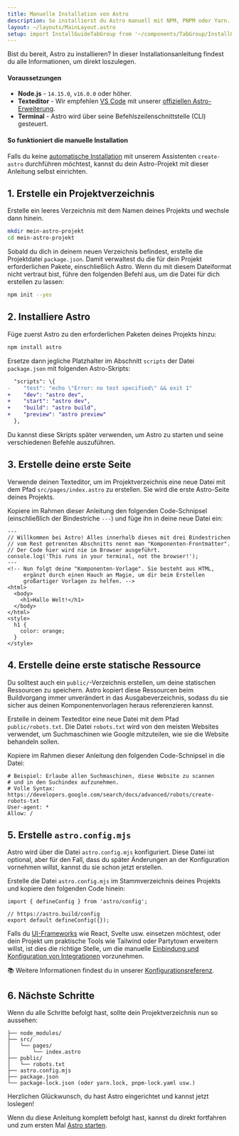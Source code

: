 ```yaml
---
title: Manuelle Installation von Astro
description: So installierst du Astro manuell mit NPM, PNPM oder Yarn.
layout: ~/layouts/MainLayout.astro
setup: import InstallGuideTabGroup from '~/components/TabGroup/InstallGuideTabGroup.astro';
---
```

Bist du bereit, Astro zu installieren? In dieser Installationsanleitung findest du alle Informationen, um direkt loszulegen.

#### Voraussetzungen

- **Node.js** - `14.15.0`, `v16.0.0` oder höher.
- **Texteditor** - Wir empfehlen [VS Code](https://code.visualstudio.com/) mit unserer [offiziellen Astro-Erweiterung](https://marketplace.visualstudio.com/items?itemName=astro-build.astro-vscode).
- **Terminal** - Astro wird über seine Befehlszeilenschnittstelle (CLI) gesteuert.

<InstallGuideTabGroup />

#### So funktioniert die manuelle Installation

Falls du keine [automatische Installation](/de/install/auto/) mit unserem Assistenten `create-astro` durchführen möchtest, kannst du dein Astro-Projekt mit dieser Anleitung selbst einrichten.


## 1. Erstelle ein Projektverzeichnis

Erstelle ein leeres Verzeichnis mit dem Namen deines Projekts und wechsle dann hinein.

```bash
mkdir mein-astro-projekt
cd mein-astro-projekt
```

Sobald du dich in deinem neuen Verzeichnis befindest, erstelle die Projektdatei `package.json`. Damit verwaltest du die für dein Projekt erforderlichen Pakete, einschließlich Astro. Wenn du mit diesem Dateiformat nicht vertraut bist, führe den folgenden Befehl aus, um die Datei für dich erstellen zu lassen:

```bash
npm init --yes
```


## 2. Installiere Astro

Füge zuerst Astro zu den erforderlichen Paketen deines Projekts hinzu:

```bash
npm install astro
```

Ersetze dann jegliche Platzhalter im Abschnitt `scripts` der Datei `package.json` mit folgenden Astro-Skripts:

```diff
  "scripts": \{
-    "test": "echo \"Error: no test specified\" && exit 1"
+    "dev": "astro dev",
+    "start": "astro dev",
+    "build": "astro build",
+    "preview": "astro preview"
  },
```

Du kannst diese Skripts später verwenden, um Astro zu starten und seine verschiedenen Befehle auszuführen.


## 3. Erstelle deine erste Seite

Verwende deinen Texteditor, um im Projektverzeichnis eine neue Datei mit dem Pfad `src/pages/index.astro` zu erstellen. Sie wird die erste Astro-Seite deines Projekts.

Kopiere im Rahmen dieser Anleitung den folgenden Code-Schnipsel (einschließlich der Bindestriche `---`) und füge ihn in deine neue Datei ein:

```astro
---
// Willkommen bei Astro! Alles innerhalb dieses mit drei Bindestrichen
// vom Rest getrennten Abschnitts nennt man "Komponenten-Frontmatter".
// Der Code hier wird nie im Browser ausgeführt.
console.log('This runs in your terminal, not the browser!');
---
<!-- Nun folgt deine "Komponenten-Vorlage". Sie besteht aus HTML,
     ergänzt durch einen Hauch an Magie, um dir beim Erstellen
     großartiger Vorlagen zu helfen. -->
<html>
  <body>
    <h1>Hallo Welt!</h1>
  </body>
</html>
<style>
  h1 {
    color: orange;
  }
</style>
```


## 4. Erstelle deine erste statische Ressource

Du solltest auch ein `public/`-Verzeichnis erstellen, um deine statischen Ressourcen zu speichern. Astro kopiert diese Ressourcen beim Buildvorgang immer unverändert in das Ausgabeverzeichnis, sodass du sie sicher aus deinen Komponentenvorlagen heraus referenzieren kannst.

Erstelle in deinem Texteditor eine neue Datei mit dem Pfad `public/robots.txt`. Die Datei `robots.txt` wird von den meisten Websites verwendet, um Suchmaschinen wie Google mitzuteilen, wie sie die Website behandeln sollen.

Kopiere im Rahmen dieser Anleitung den folgenden Code-Schnipsel in die Datei:

```
# Beispiel: Erlaube allen Suchmaschinen, diese Website zu scannen
# und in den Suchindex aufzunehmen.
# Volle Syntax: https://developers.google.com/search/docs/advanced/robots/create-robots-txt
User-agent: *
Allow: /
```


## 5. Erstelle `astro.config.mjs`

Astro wird über die Datei `astro.config.mjs` konfiguriert. Diese Datei ist optional, aber für den Fall, dass du später Änderungen an der Konfiguration vornehmen willst, kannst du sie schon jetzt erstellen.

Erstelle die Datei `astro.config.mjs` im Stammverzeichnis deines Projekts und kopiere den folgenden Code hinein:

```
import { defineConfig } from 'astro/config';

// https://astro.build/config
export default defineConfig({});
```

Falls du [UI-Frameworks](/de/core-concepts/framework-components/) wie React, Svelte usw. einsetzen möchtest, oder dein Projekt um praktische Tools wie Tailwind oder Partytown erweitern willst, ist dies die richtige Stelle, um die manuelle [Einbindung und Konfiguration von Integrationen](/de/guides/integrations-guide/) vorzunehmen.

📚 Weitere Informationen findest du in unserer [Konfigurationsreferenz](/de/reference/configuration-reference/).


## 6. Nächste Schritte

Wenn du alle Schritte befolgt hast, sollte dein Projektverzeichnis nun so aussehen:

```
├── node_modules/
├── src/
│   └── pages/
│       └── index.astro
├── public/
│   └── robots.txt
├── astro.config.mjs
├── package.json
└── package-lock.json (oder yarn.lock, pnpm-lock.yaml usw.)
```

Herzlichen Glückwunsch, du hast Astro eingerichtet und kannst jetzt loslegen!

Wenn du diese Anleitung komplett befolgt hast, kannst du direkt fortfahren und zum ersten Mal [Astro starten](/de/install/auto/#3-starte-astro-).
